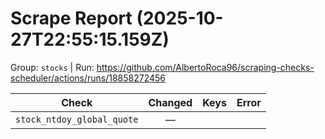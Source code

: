 # Scrape Report (2025-10-27T22:55:15.159Z)

Group: `stocks`  |  Run: https://github.com/AlbertoRoca96/scraping-checks-scheduler/actions/runs/18858272456

| Check | Changed | Keys | Error |
|---|:---:|:--|:--|
| `stock_ntdoy_global_quote` | — |  |  |
